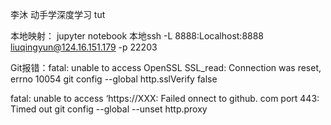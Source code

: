 李沐 动手学深度学习 tut

本地映射：
jupyter notebook
本地ssh -L 8888:Localhost:8888 liuqingyun@124.16.151.179 -p 22203

Git报错：fatal: unable to access OpenSSL SSL_read: Connection was reset, errno 10054
git config --global http.sslVerify false

fatal: unable to access ‘https://XXX: Failed onnect to github. com port 443: Timed out
git config --global --unset http.proxy